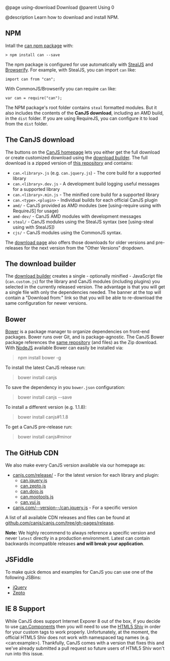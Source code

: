 @page using-download Download
@parent Using 0

@description Learn how to download and install NPM.

## NPM

Intall the [can npm package](https://www.npmjs.com/package/can) with:

```
> npm install can --save
```

The npm package is configured for use automatically with [StealJS](http://stealjs.com) and 
[Browserify](http://browserify.org/).  For example, with StealJS, you can import `can` like:

```
import can from "can";
```

With CommonJS/Browserify you can require `can` like:

```
var can = require("can");
```

The NPM package's root folder contains `steal` formatted modules. But it also includes the contents
of the __CanJS download__, including an AMD build, in the `dist` folder. If you are using RequireJS, you can configure it 
to load from the `dist` folder.

## The CanJS download

The buttons on the [CanJS homepage](http://canjs.com) lets you either get the full download or create customized download using the
[download builder](#section_Thedownloadbuilder). The full download is a zipped version of [this repository](https://github.com/canjs/canjs.com)
and contains:

- `can.<library>.js` (e.g. `can.jquery.js`) - The core build for a supported library
- `can.<library>.dev.js` - A development build logging useful messages for a supported library
- `can.<library>.min.js` - The minified core build for a supported library
- `can.<type>.<plugin>` - Individual builds for each official CanJS plugin
- `amd/` - CanJS provided as AMD modules (see [using-require using with RequireJS] for usage)
- `amd-dev/` - CanJS AMD modules with development messages
- `steal/` - CanJS modules using the StealJS syntax (see [using-steal using with StealJS])
- `cjs/` - CanJS modules using the CommonJS syntax.

The [download page](http://canjs.com/download.html) also offers those downloads for older versions and pre-releases for the next version from the "Other Versions" dropdown.


## The download builder

The [download builder](http://canjs.com/download.html) creates a single - optionally minified - JavaScript
file (`can.custom.js`) for the library and CanJS modules (including plugins) you selected in the currently released version.
The advantage is that you will get a single file with only the dependencies needed. The banner at the top will
contain a "Download from:" link so that you will be able to re-download the same configuration for newer versions.


## Bower

[Bower](http://bower.io/) is a package manager to organize dependencies on front-end packages. Bower runs over Git, and is package-agnostic. The CanJS Bower package references the [same repository](https://github.com/canjs/canjs.com)
(and files) as the Zip download. With [NodeJS](http://nodejs.org) available Bower can easily be installed via:

> npm install bower -g

To install the latest CanJS release run:

> bower install canjs

To save the dependency in you `bower.json` configuration:

> bower install canjs --save

To install a different version (e.g. 1.1.8):

> bower install canjs#1.1.8

To get a CanJS pre-release run:

> bower install canjs#minor


## The GitHub CDN

We also make every CanJS version available via our homepage as:

- [canjs.com/release/](http://canjs.com/release/latest/can.jquery.js) - For the latest version for each library and plugin:
    - [can.jquery.js](http://canjs.com/release/latest/can.jquery.js)
    - [can.zepto.js](http://canjs.com/release/latest/can.zepto.js)
    - [can.dojo.js](http://canjs.com/release/latest/can.dojo.js)
    - [can.mootools.js](http://canjs.com/release/latest/can.mootools.js)
    - [can.yui.js](http://canjs.com/release/latest/can.yui.js)
- [canjs.com/--version--/can.jquery.js](http://canjs.com/release/2.0.0/can.jquery.js) - For a specific version

A list of all available CDN releases and files can be found at [github.com/canjs/canjs.com/tree/gh-pages/release](https://github.com/canjs/canjs.com/tree/gh-pages/release).

__Note:__ We highly recommend to always reference a specific version and never `latest` directly in a production environment.
Latest can contain backwards incompatible releases __and will break your application__.


## JSFiddle

To make quick demos and examples for CanJS you can use one of the following JSBins:

  - [jQuery](http://justinbmeyer.jsbin.com/venaje/edit?html,js,output)
  - [Zepto](http://justinbmeyer.jsbin.com/veqola/edit?html,js,output)


## IE 8 Support

While CanJS does support Internet Exporer 8 out of the box, if you decide
to use [can.Components](/docs/can.Component.html) then you will need to use the [HTML5 Shiv](https://github.com/aFarkas/html5shiv)
in order for your custom tags to work properly. Unfortunately, at the moment, the official HTML5 Shiv
does not work with namespaced tag names (e.g. &lt;can:example&gt;). Thankfully, CanJS comes with a version that
fixes this and we've already submitted a pull request so future users of HTML5 Shiv won't run into this issue.

